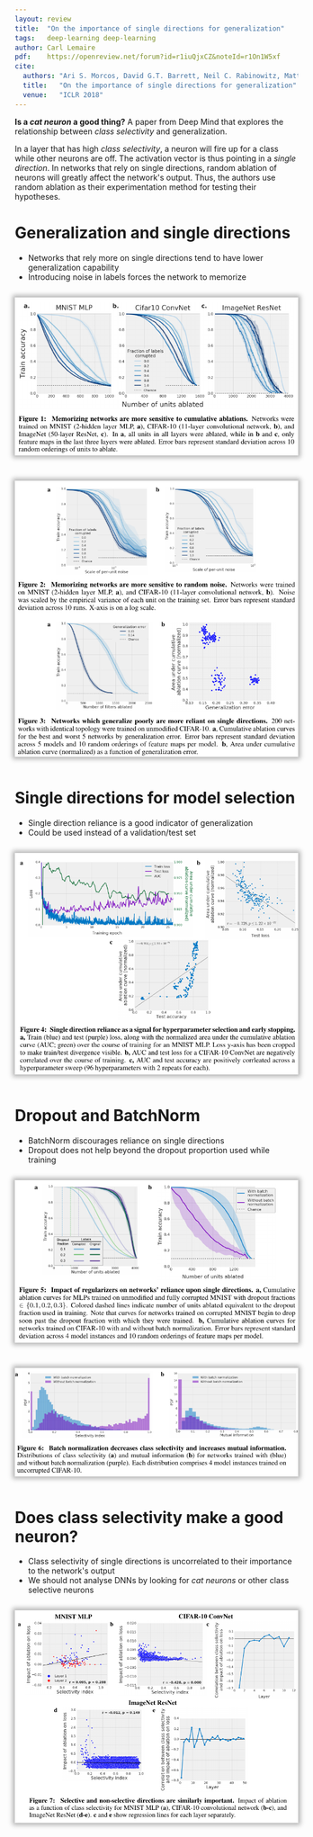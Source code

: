 ```yaml
---
layout: review
title:  "On the importance of single directions for generalization"
tags:   deep-learning deep-learning
author: Carl Lemaire
pdf:    https://openreview.net/forum?id=r1iuQjxCZ&noteId=r1On1W5xf
cite:
  authors: "Ari S. Morcos, David G.T. Barrett, Neil C. Rabinowitz, Matthew Botvinick"
  title:   "On the importance of single directions for generalization"
  venue:   "ICLR 2018"
---
```


<style>
img
{
-webkit-box-shadow: 0px 0px 8px 4px rgba(0,0,0,0.29);
-moz-box-shadow: 0px 0px 8px 4px rgba(0,0,0,0.29);
box-shadow: 0px 0px 8px 4px rgba(0,0,0,0.29);
margin: 1em 0 1em 0;
}
</style>

**Is a _cat neuron_ a good thing?** A paper from Deep Mind that explores the relationship between _class selectivity_ and generalization.

In a layer that has high _class selectivity_, a neuron will fire up for a class while other neurons are off. The activation vector is thus pointing in a _single direction_. In networks that rely on single directions, random ablation of neurons will greatly affect the network's output. Thus, the authors use random ablation as their experimentation method for testing their hypotheses.

# Generalization and single directions

* Networks that rely more on single directions tend to have lower generalization capability
* Introducing noise in labels forces the network to memorize

![](/article/images/directions/fig1.png)

![](/article/images/directions/fig2-3.png)

# Single directions for model selection

* Single direction reliance is a good indicator of generalization
* Could be used instead of a validation/test set

![](/article/images/directions/fig4.png)

# Dropout and BatchNorm

* BatchNorm discourages reliance on single directions
* Dropout does not help beyond the dropout proportion used while training

![](/article/images/directions/fig5.png)

![](/article/images/directions/fig6.png)

# Does class selectivity make a good neuron?

* Class selectivity of single directions is uncorrelated to their importance to the network's output
* We should not analyse DNNs by looking for _cat neurons_ or other class selective neurons

![](/article/images/directions/fig7.png)
